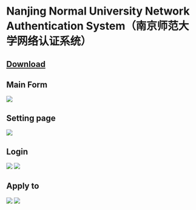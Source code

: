 
# Nanjing Normal University Network Authentication System（南京师范大学网络认证系统）

## <a href="https://github.com/Alexander-Chiang/NJNU_Auto_Login/releases/latest">Download</a>

## Main Form

<img src="https://image.jiangyayu.cn/NJNU-Auto-Login-CSharp/0.png" alter="Main" /> 

## Setting page

<img src="https://image.jiangyayu.cn/NJNU-Auto-Login-CSharp/1-1.png" alter="Settings" />

## Login

<img src="https://image.jiangyayu.cn/NJNU-Auto-Login-CSharp/2.png" alter="Settings" />

<img src="https://image.jiangyayu.cn/NJNU-Auto-Login-CSharp/3-2.png" alter="Settings" />

## Apply to

<img src="https://image.jiangyayu.cn/NJNU-Auto-Login-CSharp/1-2.png" alter="laboratory network" />

<img src="https://image.jiangyayu.cn/NJNU-Auto-Login-CSharp/3-0.png" alter="dorm room network" />



